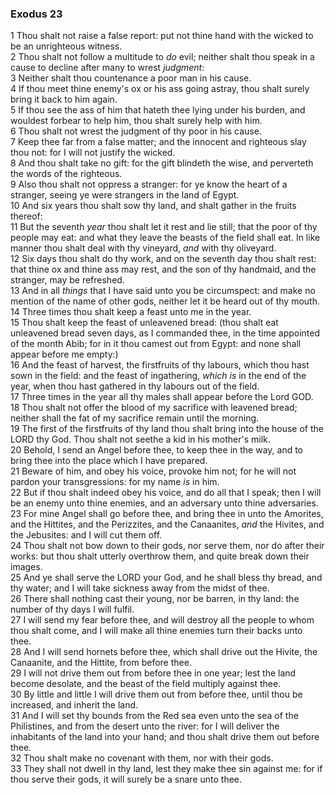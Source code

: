 ### Exodus 23

1 Thou shalt not raise a false report: put not thine hand with the wicked to be an unrighteous witness.  
2 Thou shalt not follow a multitude to *do* evil; neither shalt thou speak in a cause to decline after many to wrest *judgment*:  
3 Neither shalt thou countenance a poor man in his cause.  
4 If thou meet thine enemy's ox or his ass going astray, thou shalt surely bring it back to him again.  
5 If thou see the ass of him that hateth thee lying under his burden, and wouldest forbear to help him, thou shalt surely help with him.  
6 Thou shalt not wrest the judgment of thy poor in his cause.  
7 Keep thee far from a false matter; and the innocent and righteous slay thou not: for I will not justify the wicked.  
8 And thou shalt take no gift: for the gift blindeth the wise, and perverteth the words of the righteous.  
9 Also thou shalt not oppress a stranger: for ye know the heart of a stranger, seeing ye were strangers in the land of Egypt.  
10 And six years thou shalt sow thy land, and shalt gather in the fruits thereof:  
11 But the seventh *year* thou shalt let it rest and lie still; that the poor of thy people may eat: and what they leave the beasts of the field shall eat. In like manner thou shalt deal with thy vineyard, *and* with thy oliveyard.  
12 Six days thou shalt do thy work, and on the seventh day thou shalt rest: that thine ox and thine ass may rest, and the son of thy handmaid, and the stranger, may be refreshed.  
13 And in all *things* that I have said unto you be circumspect: and make no mention of the name of other gods, neither let it be heard out of thy mouth.  
14 Three times thou shalt keep a feast unto me in the year.  
15 Thou shalt keep the feast of unleavened bread: (thou shalt eat unleavened bread seven days, as I commanded thee, in the time appointed of the month Abib; for in it thou camest out from Egypt: and none shall appear before me empty:)  
16 And the feast of harvest, the firstfruits of thy labours, which thou hast sown in the field: and the feast of ingathering, *which is* in the end of the year, when thou hast gathered in thy labours out of the field.  
17 Three times in the year all thy males shall appear before the Lord GOD.  
18 Thou shalt not offer the blood of my sacrifice with leavened bread; neither shall the fat of my sacrifice remain until the morning.  
19 The first of the firstfruits of thy land thou shalt bring into the house of the LORD thy God. Thou shalt not seethe a kid in his mother's milk.  
20 Behold, I send an Angel before thee, to keep thee in the way, and to bring thee into the place which I have prepared.  
21 Beware of him, and obey his voice, provoke him not; for he will not pardon your transgressions: for my name *is* in him.  
22 But if thou shalt indeed obey his voice, and do all that I speak; then I will be an enemy unto thine enemies, and an adversary unto thine adversaries.  
23 For mine Angel shall go before thee, and bring thee in unto the Amorites, and the Hittites, and the Perizzites, and the Canaanites, *and* the Hivites, and the Jebusites: and I will cut them off.  
24 Thou shalt not bow down to their gods, nor serve them, nor do after their works: but thou shalt utterly overthrow them, and quite break down their images.  
25 And ye shall serve the LORD your God, and he shall bless thy bread, and thy water; and I will take sickness away from the midst of thee.  
26 There shall nothing cast their young, nor be barren, in thy land: the number of thy days I will fulfil.  
27 I will send my fear before thee, and will destroy all the people to whom thou shalt come, and I will make all thine enemies turn their backs unto thee.  
28 And I will send hornets before thee, which shall drive out the Hivite, the Canaanite, and the Hittite, from before thee.  
29 I will not drive them out from before thee in one year; lest the land become desolate, and the beast of the field multiply against thee.  
30 By little and little I will drive them out from before thee, until thou be increased, and inherit the land.  
31 And I will set thy bounds from the Red sea even unto the sea of the Philistines, and from the desert unto the river: for I will deliver the inhabitants of the land into your hand; and thou shalt drive them out before thee.  
32 Thou shalt make no covenant with them, nor with their gods.  
33 They shall not dwell in thy land, lest they make thee sin against me: for if thou serve their gods, it will surely be a snare unto thee.  
